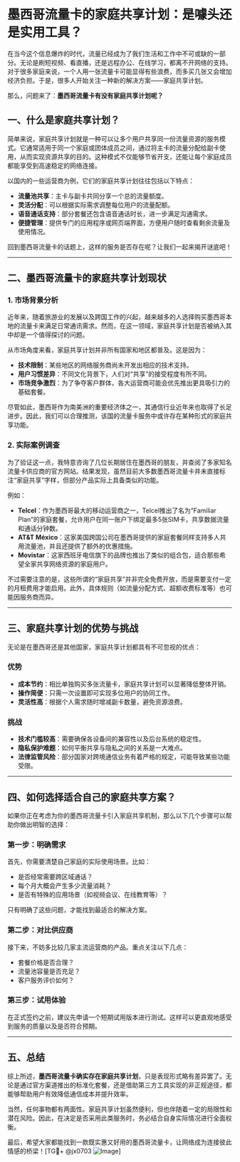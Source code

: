 # 墨西哥流量卡的家庭共享计划：是噱头还是实用工具？

在当今这个信息爆炸的时代，流量已经成为了我们生活和工作中不可或缺的一部分。无论是刷短视频、看直播，还是远程办公、在线学习，都离不开网络的支持。对于很多家庭来说，一个人用一张流量卡可能显得有些浪费，而多买几张又会增加经济负担。于是，很多人开始关注一种新的解决方案——家庭共享计划。

那么，问题来了：**墨西哥流量卡有没有家庭共享计划呢？**

## 一、什么是家庭共享计划？

简单来说，家庭共享计划就是一种可以让多个用户共享同一份流量资源的服务模式。它通常适用于同一个家庭或团体成员之间，通过将主卡的流量分配给副卡使用，从而实现资源共享的目的。这种模式不仅能够节省开支，还能让每个家庭成员都能享受到高速稳定的网络连接。

以国内的一些运营商为例，它们的家庭共享计划往往包括以下特点：
- **流量池共享**：主卡与副卡共同分享一个总的流量额度。
- **灵活分配**：可以根据实际需求调整每位用户的流量配额。
- **语音通话支持**：部分套餐还包含语音通话时长，进一步满足沟通需求。
- **便捷管理**：提供专门的应用程序或网页端界面，方便用户随时查看剩余流量及使用情况。

回到墨西哥流量卡的话题上，这样的服务是否存在呢？让我们一起来揭开谜底吧！

---

## 二、墨西哥流量卡的家庭共享计划现状

### 1. 市场背景分析

近年来，随着旅游业的发展以及跨国工作的兴起，越来越多的人选择购买墨西哥本地的流量卡来满足日常通讯需求。然而，在这一领域，家庭共享计划是否被纳入其中却是一个值得探讨的问题。

从市场角度来看，家庭共享计划并非所有国家和地区都普及。这是因为：
- **技术限制**：某些地区的网络服务商尚未开发出相应的技术支持。
- **用户习惯差异**：不同文化背景下，人们对“共享”的接受程度有所不同。
- **市场竞争激烈**：为了争夺客户群体，各大运营商可能会优先推出更具吸引力的基础套餐。

尽管如此，墨西哥作为南美洲的重要经济体之一，其通信行业近年来也取得了长足进步。因此，我们可以合理推测，该国的流量卡服务中或许存在某种形式的家庭共享功能。

### 2. 实际案例调查

为了验证这一点，我特意咨询了几位长期居住在墨西哥的朋友，并查阅了多家知名流量卡供应商的官方网站。结果发现，虽然目前大多数墨西哥流量卡并未直接标注“家庭共享”字样，但部分产品实际上具备类似的功能。

例如：
- **Telcel**：作为墨西哥最大的移动运营商之一，Telcel推出了名为“Familiar Plan”的家庭套餐，允许用户在同一账户下绑定最多5张SIM卡，共享数据流量和通话分钟数。
- **AT&T México**：这家美国跨国公司在墨西哥提供的家庭套餐同样支持多人共用流量池，并且还提供了额外的优惠措施。
- **Movistar**：这家西班牙电信旗下的品牌也推出了类似的组合包，适合那些希望全家共享网络资源的家庭用户。

不过需要注意的是，这些所谓的“家庭共享”并非完全免费开放，而是需要支付一定的月租费用才能启用。此外，具体规则（如流量分配方式、超额收费标准等）也可能因服务商而异。

---

## 三、家庭共享计划的优势与挑战

无论是在墨西哥还是其他国家，家庭共享计划都具有不可忽视的优点：

### 优势
- **成本节约**：相比单独购买多张流量卡，家庭共享计划可以显著降低整体开销。
- **操作简便**：只需一次设置即可实现多位用户的协同工作。
- **灵活性高**：根据个人需求随时增减副卡数量，避免资源浪费。

### 挑战
- **技术门槛较高**：需要确保各设备间的兼容性以及后台系统的稳定性。
- **隐私保护难题**：如何平衡共享与隐私之间的关系是一大难点。
- **法律监管风险**：部分国家对跨境通信业务有着严格的规定，可能导致某些功能受限。

---

## 四、如何选择适合自己的家庭共享方案？

如果你正在考虑为你的墨西哥流量卡引入家庭共享机制，那么以下几个步骤可以帮助你做出明智的选择：

### 第一步：明确需求
首先，你需要清楚自己家庭的实际使用场景。比如：
- 是否经常需要跨区域通话？
- 每个月大概会产生多少流量消耗？
- 是否有特殊的应用场景（如视频会议、在线教育等）？

只有明确了这些问题，才能找到最适合的解决方案。

### 第二步：对比供应商
接下来，不妨多比较几家主流运营商的产品。重点关注以下几点：
- 套餐价格是否合理？
- 流量池容量是否充足？
- 客户服务评价如何？

### 第三步：试用体验
在正式签约之前，建议先申请一个短期试用版本进行测试。这样可以更直观地感受到服务的质量以及是否符合预期。

---

## 五、总结

综上所述，**墨西哥流量卡确实存在家庭共享计划**，只是表现形式略有差异罢了。无论是通过官方渠道推出的标准化套餐，还是借助第三方工具实现的非正规途径，都能够帮助用户有效降低通信成本并提升效率。

当然，任何事物都有两面性。家庭共享计划虽然便利，但也伴随着一定的局限性和潜在风险。因此，在决定是否采用此类服务时，务必结合自身实际情况进行全面权衡。

最后，希望大家都能找到一款既实惠又好用的墨西哥流量卡，让网络成为连接彼此情感的桥梁！[TG💪+ @jx0703 ![Image](https://github.com/user-attachments/assets/dbca1d08-cadb-493c-b0ec-ad6f7a83f270)]
